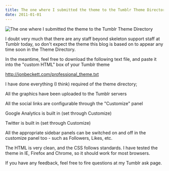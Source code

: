 ```yaml
---
title: The one where I submitted the theme to the Tumblr Theme Directory
date: 2011-01-01
---
```


![The one where I submitted the theme to the Tumblr Theme Directory](https://source.unsplash.com/03UCoidYvXw/1600x900)

I doubt very much that there are any staff beyond skeleton support staff at Tumblr today, so don't expect the theme this blog is based on to appear any time soon in the Theme Directory.

In the meantime, feel free to download the following text file, and paste it into the "custom HTML" box of your Tumblr theme

http://jonbeckett.com/professional_theme.txt

I have done everything (I think) required of the theme directory;

All the graphics have been uploaded to the Tumblr servers

All the social links are configurable through the "Customize" panel

Google Analytics is built in (set through Customize)

Twitter is built in (set through Customize)

All the appropriate sidebar panels can be switched on and off in the customize panel too - such as Followers, Likes, etc.

The HTML is very clean, and the CSS follows standards. I have tested the theme in IE, Firefox and Chrome, so it should work for most browsers.

If you have any feedback, feel free to fire questions at my Tumblr ask page.